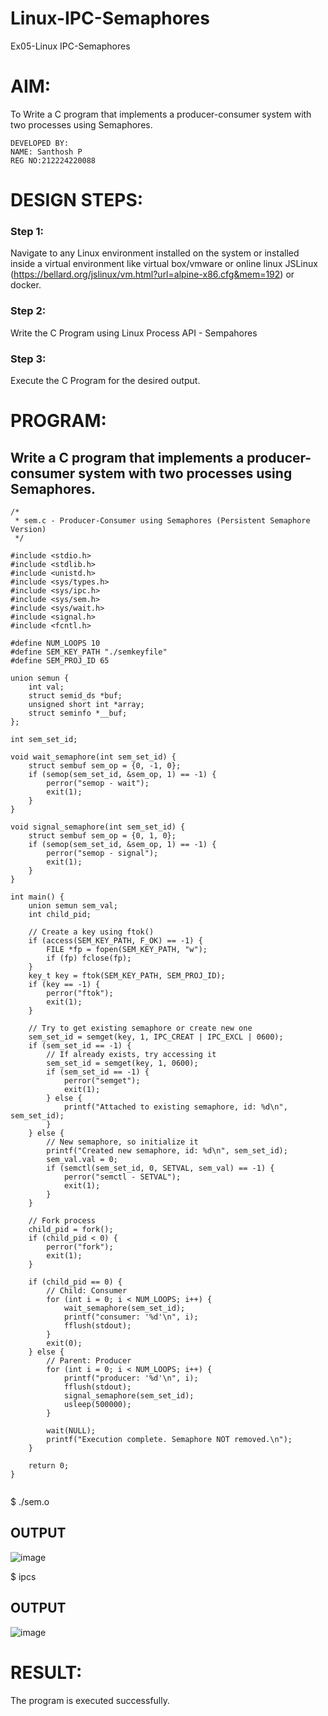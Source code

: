 # Linux-IPC-Semaphores
Ex05-Linux IPC-Semaphores

# AIM:
To Write a C program that implements a producer-consumer system with two processes using Semaphores.
```
DEVELOPED BY:
NAME: Santhosh P
REG NO:212224220088
```
# DESIGN STEPS:

### Step 1:

Navigate to any Linux environment installed on the system or installed inside a virtual environment like virtual box/vmware or online linux JSLinux (https://bellard.org/jslinux/vm.html?url=alpine-x86.cfg&mem=192) or docker.

### Step 2:

Write the C Program using Linux Process API - Sempahores

### Step 3:

Execute the C Program for the desired output. 

# PROGRAM:

## Write a C program that implements a producer-consumer system with two processes using Semaphores.
```
/*
 * sem.c - Producer-Consumer using Semaphores (Persistent Semaphore Version)
 */

#include <stdio.h>
#include <stdlib.h>
#include <unistd.h>
#include <sys/types.h>
#include <sys/ipc.h>
#include <sys/sem.h>
#include <sys/wait.h>
#include <signal.h>
#include <fcntl.h>

#define NUM_LOOPS 10
#define SEM_KEY_PATH "./semkeyfile"
#define SEM_PROJ_ID 65

union semun {
    int val;
    struct semid_ds *buf;
    unsigned short int *array;
    struct seminfo *__buf;
};

int sem_set_id;

void wait_semaphore(int sem_set_id) {
    struct sembuf sem_op = {0, -1, 0};
    if (semop(sem_set_id, &sem_op, 1) == -1) {
        perror("semop - wait");
        exit(1);
    }
}

void signal_semaphore(int sem_set_id) {
    struct sembuf sem_op = {0, 1, 0};
    if (semop(sem_set_id, &sem_op, 1) == -1) {
        perror("semop - signal");
        exit(1);
    }
}

int main() {
    union semun sem_val;
    int child_pid;

    // Create a key using ftok()
    if (access(SEM_KEY_PATH, F_OK) == -1) {
        FILE *fp = fopen(SEM_KEY_PATH, "w");
        if (fp) fclose(fp);
    }
    key_t key = ftok(SEM_KEY_PATH, SEM_PROJ_ID);
    if (key == -1) {
        perror("ftok");
        exit(1);
    }

    // Try to get existing semaphore or create new one
    sem_set_id = semget(key, 1, IPC_CREAT | IPC_EXCL | 0600);
    if (sem_set_id == -1) {
        // If already exists, try accessing it
        sem_set_id = semget(key, 1, 0600);
        if (sem_set_id == -1) {
            perror("semget");
            exit(1);
        } else {
            printf("Attached to existing semaphore, id: %d\n", sem_set_id);
        }
    } else {
        // New semaphore, so initialize it
        printf("Created new semaphore, id: %d\n", sem_set_id);
        sem_val.val = 0;
        if (semctl(sem_set_id, 0, SETVAL, sem_val) == -1) {
            perror("semctl - SETVAL");
            exit(1);
        }
    }

    // Fork process
    child_pid = fork();
    if (child_pid < 0) {
        perror("fork");
        exit(1);
    }

    if (child_pid == 0) {
        // Child: Consumer
        for (int i = 0; i < NUM_LOOPS; i++) {
            wait_semaphore(sem_set_id);
            printf("consumer: '%d'\n", i);
            fflush(stdout);
        }
        exit(0);
    } else {
        // Parent: Producer
        for (int i = 0; i < NUM_LOOPS; i++) {
            printf("producer: '%d'\n", i);
            fflush(stdout);
            signal_semaphore(sem_set_id);
            usleep(500000);
        }

        wait(NULL);
        printf("Execution complete. Semaphore NOT removed.\n");
    }

    return 0;
}


```



$ ./sem.o 
## OUTPUT
![image](https://github.com/user-attachments/assets/4cfc69e9-3d6a-4f53-abae-4153b89ae547)


$ ipcs
## OUTPUT
![image](https://github.com/user-attachments/assets/bf7d95f9-2c85-4ef5-bf34-75fd3b5d4d28)





# RESULT:
The program is executed successfully.
